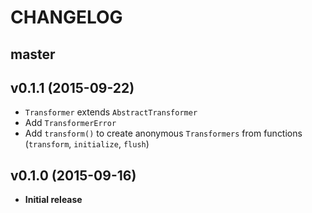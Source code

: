 # CHANGELOG
## master
## v0.1.1 (2015-09-22)
- `Transformer` extends `AbstractTransformer`
- Add `TransformerError`
- Add `transform()` to create anonymous `Transformers` from functions (`transform`, `initialize`, `flush`)

## v0.1.0 (2015-09-16)
- **Initial release**
